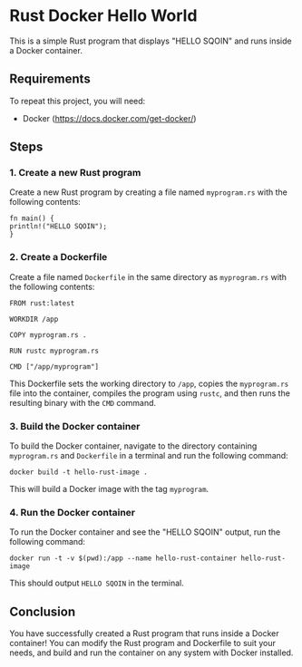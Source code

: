 # Rust Docker Hello World

This is a simple Rust program that displays "HELLO SQOIN" and runs inside a Docker container.

## Requirements

To repeat this project, you will need:

- Docker (https://docs.docker.com/get-docker/)

## Steps

### 1. Create a new Rust program

Create a new Rust program by creating a file named `myprogram.rs` with the following contents:

```
fn main() {
println!("HELLO SQOIN");
}
```

### 2. Create a Dockerfile

Create a file named `Dockerfile` in the same directory as `myprogram.rs` with the following contents:

```
FROM rust:latest

WORKDIR /app

COPY myprogram.rs .

RUN rustc myprogram.rs

CMD ["/app/myprogram"]
```

This Dockerfile sets the working directory to `/app`, copies the `myprogram.rs` file into the container, compiles the program using `rustc`, and then runs the resulting binary with the `CMD` command.

### 3. Build the Docker container

To build the Docker container, navigate to the directory containing `myprogram.rs` and `Dockerfile` in a terminal and run the following command:

`docker build -t hello-rust-image .`

This will build a Docker image with the tag `myprogram`.

### 4. Run the Docker container

To run the Docker container and see the "HELLO SQOIN" output, run the following command:

`docker run -t -v $(pwd):/app --name hello-rust-container hello-rust-image`

This should output `HELLO SQOIN` in the terminal.

## Conclusion

You have successfully created a Rust program that runs inside a Docker container! You can modify the Rust program and Dockerfile to suit your needs, and build and run the container on any system with Docker installed.
